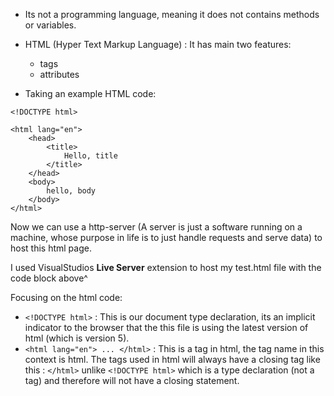 - Its not a programming language, meaning it does not contains methods or variables.

- HTML (Hyper Text Markup Language) : It has main two features:
	- tags
	- attributes
	
- Taking an example HTML code:
```
<!DOCTYPE html>

<html lang="en">
	<head>
		<title>
			Hello, title
		</title>
	</head>
	<body>
		hello, body
	</body>
</html>
```
Now we can use a http-server (A server is just a software running on a machine, whose purpose in life is to just handle requests and serve data) to host this html page.

I used VisualStudios **Live Server** extension to host my test.html file with the code block above^

Focusing on the html code:
-  `<!DOCTYPE html>` : This is our document type declaration, its an implicit indicator to the browser that the this file is using the latest version of html (which is version 5). 
- `<html lang="en"> ... </html>` : This is a tag in html, the tag name in this context is html. The tags used in html will always have a closing tag like this : `</html>` unlike `<!DOCTYPE html>` which is a type declaration (not a tag) and therefore will not have a closing statement.